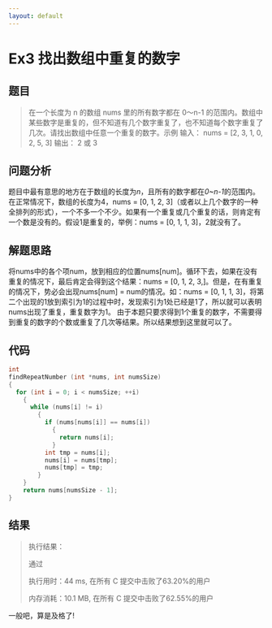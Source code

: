 ```yaml
---
layout: default
---
```


# Ex3 找出数组中重复的数字
## 题目
> 在一个长度为 n 的数组 nums 里的所有数字都在 0～n-1 的范围内。数组中某些数字是重复的，但不知道有几个数字重复了，也不知道每个数字重复了几次。请找出数组中任意一个重复的数字。示例
> 输入：
> nums = \[2, 3, 1, 0, 2, 5, 3]
> 输出：
> 2 或 3
## 问题分析
题目中最有意思的地方在于数组的长度为*n*，且所有的数字都在*0\~n-1*的范围内。在正常情况下，数组的长度为4，nums = \[0, 1, 2, 3\]（或者以上几个数字的一种全排列的形式），一个不多一个不少。如果有一个重复或几个重复的话，则肯定有一个数是没有的。假设1是重复的，举例：nums = \[0, 1, 1, 3\]，2就没有了。
## 解题思路
将nums中的各个项num，放到相应的位置nums\[num\]。循环下去，如果在没有重复的情况下，最后肯定会得到这个结果：nums = \[0, 1, 2, 3,\]。但是，在有重复的情况下，势必会出现nums\[num\] = num的情况。如：nums = \[0, 1, 1, 3\]，将第二个出现的1放到索引为1的过程中时，发现索引为1处已经是1了，所以就可以表明nums出现了重复，重复数字为1。
由于本题只要求得到1个重复的数字，不需要得到重复的数字的个数或重复了几次等结果。所以结果想到这里就可以了。

## 代码

```C
int
findRepeatNumber (int *nums, int numsSize)
{
  for (int i = 0; i < numsSize; ++i)
    {
      while (nums[i] != i)
        {
          if (nums[nums[i]] == nums[i])
            {
              return nums[i];
            }
          int tmp = nums[i];
          nums[i] = nums[tmp];
          nums[tmp] = tmp;
        }
    }
    return nums[numsSize - 1];
}
```

## 结果

> 执行结果：
>
> 通过
>
> 执行用时：44 ms, 在所有 C 提交中击败了63.20%的用户
>
> 内存消耗：10.1 MB, 在所有 C 提交中击败了62.55%的用户

一般吧，算是及格了!

